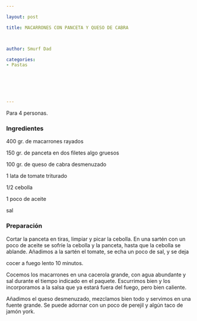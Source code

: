 ```yaml
---

layout: post

title: MACARRONES CON PANCETA Y QUESO DE CABRA



author: Smurf Dad

categories:
- Pastas






---
```


Para 4 personas.

<h3>Ingredientes</h3>

400 gr. de macarrones rayados

150 gr. de panceta en dos filetes algo gruesos

100 gr. de queso de cabra desmenuzado

1 lata de tomate triturado

1/2 cebolla

1 poco de aceite

sal

<h3>Preparación</h3>

Cortar la panceta en tiras, limpiar y picar la cebolla. En una sartén con un poco de aceite se sofríe la cebolla y la panceta, hasta que la cebolla se ablande. Añadimos a la sartén el tomate, se echa un poco de sal, y se deja

cocer a fuego lento 10 minutos.

Cocemos los macarrones en una cacerola grande, con agua abundante y sal durante el tiempo indicado en el paquete. Escurrimos bien y los incorporamos a la salsa que ya estará fuera del fuego, pero bien caliente.

Añadimos el queso desmenuzado, mezclamos bien todo y servimos en una fuente grande. Se puede adornar con un poco de perejil y algún taco de jamón york.